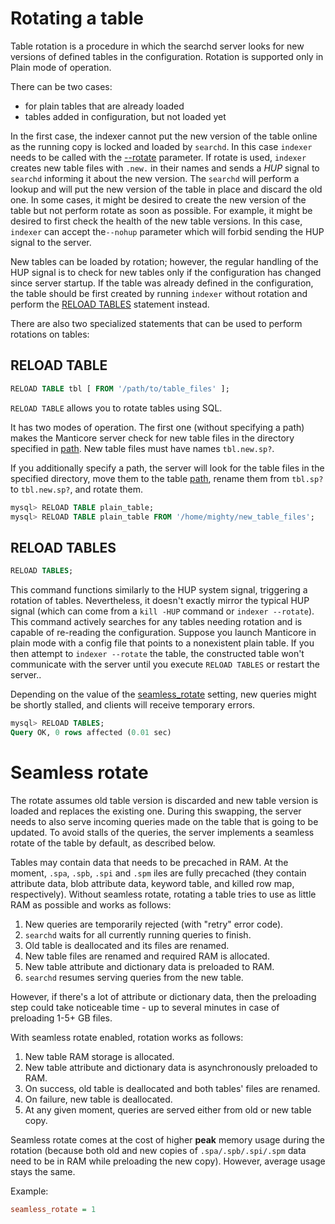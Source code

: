 # Rotating a table

Table rotation is a procedure in which the searchd server looks for new versions of defined tables in the configuration. Rotation is supported only in Plain mode of operation.

There can be two cases:

* for plain tables that are already loaded
* tables added in configuration, but not loaded yet

In the first case, the indexer cannot put the new version of the table online as the running copy is locked and loaded by `searchd`. In this case `indexer` needs to be called with the [--rotate](../../Data_creation_and_modification/Adding_data_from_external_storages/Plain_tables_creation.md#Indexer-command-line-arguments) parameter. If rotate is used, `indexer` creates new table files with `.new.` in their names and sends a *HUP* signal to `searchd` informing it about the new version. The `searchd` will perform a lookup and will put the new version of the table in place and discard the old one. In some cases, it might be desired to create the new version of the table but not perform rotate as soon as possible. For example, it might be desired to first check the health of the new table versions. In this case,  `indexer` can accept the`--nohup` parameter which will forbid sending the HUP signal to the server.

New tables can be loaded by rotation; however, the regular handling of the HUP signal is to check for new tables only if the configuration has changed since server startup. If the table was already defined in the configuration, the table should be first created by running `indexer` without rotation and perform the [RELOAD TABLES](../../Data_creation_and_modification/Adding_data_from_external_storages/Rotating_a_table.md#RELOAD-TABLES) statement instead.

There are also two specialized statements that can be used to perform rotations on tables:

## RELOAD TABLE

```sql
RELOAD TABLE tbl [ FROM '/path/to/table_files' ];
```

`RELOAD TABLE` allows you to rotate tables using SQL.

It has two modes of operation. The first one (without specifying a path) makes the Manticore server check for new table files in the directory specified in [path](../../Creating_a_table/Local_tables/Plain_and_real-time_table_settings.md#path). New table files must have names `tbl.new.sp?`.

If you additionally specify a path, the server will look for the table files in the specified directory, move them to the table [path](../../Creating_a_table/Local_tables/Plain_and_real-time_table_settings.md#path), rename them from `tbl.sp?` to `tbl.new.sp?`, and rotate them.

```sql
mysql> RELOAD TABLE plain_table;
mysql> RELOAD TABLE plain_table FROM '/home/mighty/new_table_files';
```

## RELOAD TABLES

```sql
RELOAD TABLES;
```

This command functions similarly to the HUP system signal, triggering a rotation of tables. Nevertheless, it doesn't exactly mirror the typical HUP signal (which can come from a `kill -HUP` command or `indexer --rotate`). This command actively searches for any tables needing rotation and is capable of re-reading the configuration. Suppose you launch Manticore in plain mode with a config file that points to a nonexistent plain table. If you then attempt to `indexer --rotate` the table, the constructed table won't communicate with the server until you execute `RELOAD TABLES` or restart the server..

Depending on the value of the [seamless_rotate](../../Server_settings/Searchd.md#seamless_rotate) setting, new queries might be shortly stalled, and clients will receive temporary errors.

```sql
mysql> RELOAD TABLES;
Query OK, 0 rows affected (0.01 sec)
```

# Seamless rotate

The rotate assumes old table version is discarded and new table version is loaded and replaces the existing one. During this swapping, the server needs to also serve incoming queries made on the table that is going to be updated. To avoid stalls of the queries, the server implements a seamless rotate of the table by default, as described below.

Tables may contain data that needs to be precached in RAM. At the moment, `.spa`, `.spb`, `.spi` and `.spm` iles are fully precached (they contain attribute data, blob attribute data, keyword table, and killed row map, respectively). Without seamless rotate, rotating a table tries to use as little RAM as possible and works as follows:

1. New queries are temporarily rejected (with "retry" error code).
2. `searchd` waits for all currently running queries to finish.
3. Old table is deallocated and its files are renamed.
4. New table files are renamed and required RAM is allocated.
5. New table attribute and dictionary data is preloaded to RAM.
6. `searchd` resumes serving queries from the new table.

However, if there's a lot of attribute or dictionary data, then the preloading step could take noticeable time - up to several minutes in case of preloading 1-5+ GB files.

With seamless rotate enabled, rotation works as follows:

1. New table RAM storage is allocated.
2. New table attribute and dictionary data is asynchronously preloaded to RAM.
3. On success, old table is deallocated and both tables' files are renamed.
4. On failure, new table is deallocated.
5. At any given moment, queries are served either from old or new table copy.

Seamless rotate comes at the cost of higher **peak** memory usage during the rotation (because both old and new copies of `.spa/.spb/.spi/.spm` data need to be in RAM while preloading the new copy). However, average usage stays the same.

Example:

```ini
seamless_rotate = 1
```
<!-- proofread -->
